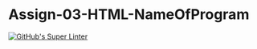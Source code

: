 # Assign-03-HTML-NameOfProgram
[![GitHub's Super Linter](https://github.com/ICS20-Programming-Graeme-Barbe/Assign-03-HTML-NameOfProgram/workflows/GitHub's%20Super%20Linter/badge.svg)](https://github.com/ICS20-Programming-Graeme-Barbe/Assign-03-HTML-NameOfProgram/actions)